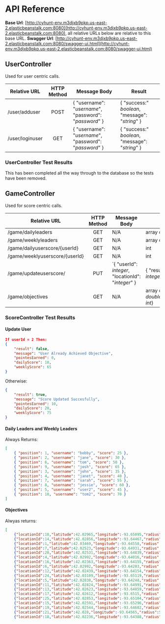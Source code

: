 # API Reference

__Base Url__: [http://cyhunt-env.m3djxb9pkp.us-east-2.elasticbeanstalk.com:8080](http://cyhunt-env.m3djxb9pkp.us-east-2.elasticbeanstalk.com:8080), all relative URLs below are relative to this base URL.
__Swagger Url__: [http://cyhunt-env.m3djxb9pkp.us-east-2.elasticbeanstalk.com:8080/swagger-ui.html](http://cyhunt-env.m3djxb9pkp.us-east-2.elasticbeanstalk.com:8080/swagger-ui.html)

## UserController

Used for user centric calls.

Relative URL    | HTTP Method | Message Body                                           | Result
----------------|:-----------:|--------------------------------------------------------|---
/user/adduser   | POST        | { "username": "_username_", "password": "_password_" } | { "success:" _boolean_, "message": "_string_" }
/user/loginuser | GET         | { "username": "_username_", "password": "_password_" } | { "success:" _boolean_, "message": "_string_" }

### UserController Test Results

This has been completed all the way through to the database so the tests have been removed.

## GameController

Used for score centric calls.

Relative URL                   | HTTP Method | Message Body                                        | Result
-------------------------------|:-----------:|-----------------------------------------------------|---
/game/dailyleaders             | GET         | N/A                                                 | array of { position: _integer_, username: _username_, score:_score_ }
/game/weeklyleaders            | GET         | N/A                                                 | array of { position: _integer_, username: _username_, score:_score_ }
/game/dailyuserscore/{userId}  | GET         | N/A                                                 | int
/game/weeklyuserscore/{userId} | GET         | N/A                                                 | int
/game/updateuserscore/         | PUT         | `{ "userId": _integer_, "locationId": "_integer_" } | { "result": _boolean_, "message": "_string_", "points-earned": _integer_, "daily-score": _integer_, "weekly-score": _integer_ }
/game/objectives               | GET         | N/A                                                 | array of {"locationId": _int_,"latitude": _double__,"longitude": _double_,"radius": _double_,"name":"_string_","shortName_":"_string_","infoNote":"_string_","currentPoints": _int_}

### ScoreController Test Results

#### Update User

```json
If userId = 2 Then:  
{
    "result": false,
    "message": "User Already Achieved Objective",
    "pointesEarned": 0,
    "dailyScore": 10,
    "weeklyScore": 65
}
```

Otherwise:  

```json
{
    "result": true,
    "message": "Score Updated Succesfully",
    "pointesEarned": 10,
    "dailyScore": 20,
    "weeklyScore": 75
}
```

#### Daily Leaders and Weekly Leaders

Always Returns:

```json
[
    { "position": 1, "username": "bobby", "score": 25 },
    { "position": 2, "username": "jane", "score": 30 },
    { "position": 6, "username": "tom", "score": 50 },
    { "position": 9, "username": "josh", "score": 65 },
    { "position": 3, "username": "john", "score": 35 },
    { "position": 4, "username": "janet", "score": 40 },
    { "position": 7, "username": "sarah", "score": 55 },
    { "position": 8, "username": "jessie", "score": 60 },
    { "position": 5, "username": "user2", "score": 45 },
    { "position": 10, "username": "tom2", "score": 70 }
]
```

#### Objectives
Alwyas returns:

```JSON
[
    {"locationId":10,"latitude":42.02965,"longitude":-93.65095,"radius":5.0,"name":"Armory","shortName":"ARMORY","infoNote":"Built in 1924","currentPoints":35},
    {"locationId":14,"latitude":42.02856,"longitude":-93.64467,"radius":5.0,"name":"Bessey Hall","shortName":"BESSEY","infoNote":"Built in 1967","currentPoints":55},
    {"locationId":1,"latitude":42.03469,"longitude":-93.64558,"radius":5.0,"name":"Administrative Services Building","shortName":"ASB","infoNote":"Built in 1998","currentPoints":10},
    {"locationId":7,"latitude":42.02523,"longitude":-93.64931,"radius":5.0,"name":"Enrollment Services Center","shortName":"ENRL_SC","infoNote":"Built in 1907","currentPoints":30},
    {"locationId":20,"latitude":42.02531,"longitude":-93.64839,"radius":5.0,"name":"Carver Hall","shortName":"CARVER","infoNote":"Built in 1969","currentPoints":85},
    {"locationId":4,"latitude":42.02992,"longitude":-93.64016,"radius":5.0,"name":"Agronomy Greenhouse","shortName":"AGRO+GH","infoNote":"Built in 1985","currentPoints":15},
    {"locationId":16,"latitude":42.02363,"longitude":-93.64155,"radius":5.0,"name":"Birch Residence Hall","shortName":"BIRCH","infoNote":"Built in 1923","currentPoints":65},
    {"locationId":6,"latitude":42.02992,"longitude":-93.64203,"radius":5.0,"name":"Crop Genome Informatics Laboratory","shortName":"CGIL","infoNote":"Built in 1961","currentPoints":25},
    {"locationId":12,"latitude":42.02439,"longitude":-93.64154,"radius":5.0,"name":"Barton Residence Hall","shortName":"BARTON","infoNote":"Built in 1918","currentPoints":45},
    {"locationId":24,"latitude":42.03109,"longitude":-93.65119,"radius":5.0,"name":"Communications Building","shortName":"COM+BDG","infoNote":"Built in 1964","currentPoints":95},
    {"locationId":5,"latitude":42.02838,"longitude":-93.64248,"radius":5.0,"name":"Agronomy Hall","shortName":"AGRON","infoNote":"Built in 1952","currentPoints":20},
    {"locationId":11,"latitude":42.02824,"longitude":-93.64991,"radius":5.0,"name":"Atanasoff Hall","shortName":"ATANSFF","infoNote":"Built in 1969","currentPoints":40},
    {"locationId":13,"latitude":42.02623,"longitude":-93.64859,"radius":5.0,"name":"Beardshear Hall","shortName":"BDSHR","infoNote":"Built in 1906","currentPoints":50},
    {"locationId":17,"latitude":42.02612,"longitude":-93.6515,"radius":5.0,"name":"Black Engineering","shortName":"BLACK","infoNote":"Built in 1985","currentPoints":70},
    {"locationId":25,"latitude":42.02853,"longitude":-93.65104,"radius":5.0,"name":"Coover Hall","shortName":"COOVER","infoNote":"Built in 1950","currentPoints":100},
    {"locationId":15,"latitude":42.02591,"longitude":-93.65296,"radius":5.0,"name":"Beyer Hall","shortName":"BEYER","infoNote":"Built in 1964","currentPoints":60},
    {"locationId":19,"latitude":42.02544,"longitude":-93.64602,"radius":5.0,"name":"Campanile","shortName":"CAMPANI","infoNote":"Built in 1898","currentPoints":80},
    {"locationId":21,"latitude":42.028,"longitude":-93.64565,"radius":5.0,"name":"Catt Hall","shortName":"CATT","infoNote":"Built in 1893","currentPoints":90},
    {"locationId":18,"latitude":42.02236,"longitude":-93.64388,"radius":5.0,"name":"Buchanan Residence Hall","shortName":"BUCHAN","infoNote":"Built in 1964","currentPoints":75}]
```